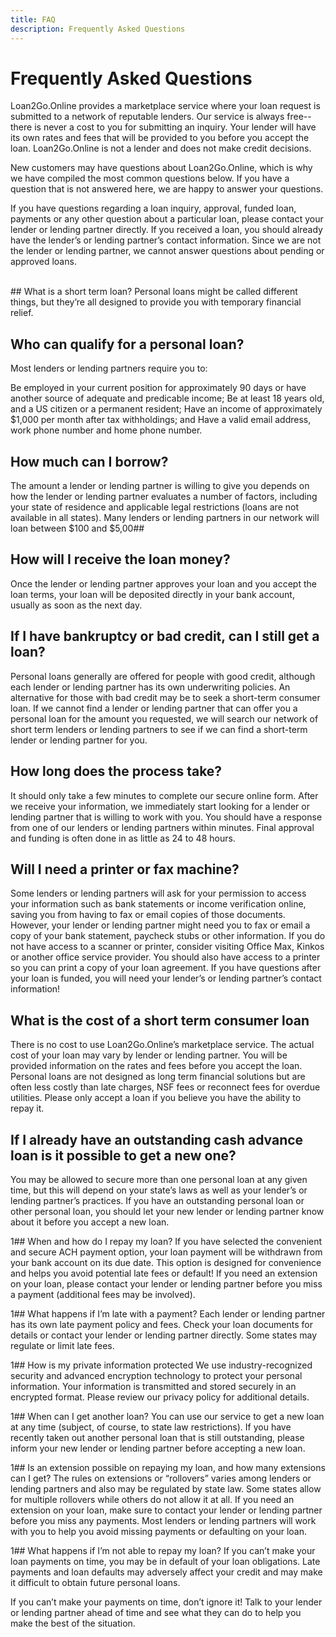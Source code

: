 ```yaml
---
title: FAQ
description: Frequently Asked Questions
---
```


# Frequently Asked Questions
Loan2Go.Online provides a marketplace service where your loan request is submitted to a network of reputable lenders. Our service is always free--there is never a cost to you for submitting an inquiry. Your lender will have its own rates and fees that will be provided to you before you accept the loan. Loan2Go.Online is not a lender and does not make credit decisions.

New customers may have questions about Loan2Go.Online, which is why we have compiled the most common questions below. If you have a question that is not answered here, we are happy to answer your questions.

If you have questions regarding a loan inquiry, approval, funded loan, payments or any other question about a particular loan, please contact your lender or lending partner directly. If you received a loan, you should already have the lender’s or lending partner’s contact information. Since we are not the lender or lending partner, we cannot answer questions about pending or approved loans.

<br />
## What is a short term loan?
Personal loans might be called different things, but they’re all designed to provide you with temporary financial relief.
<br />

## Who can qualify for a personal loan?
Most lenders or lending partners require you to:
<br />

Be employed in your current position for approximately 90 days or have another source of adequate and predicable income;
Be at least 18 years old, and a US citizen or a permanent resident;
Have an income of approximately $1,000 per month after tax withholdings; and
Have a valid email address, work phone number and home phone number.
<br />

## How much can I borrow?
The amount a lender or lending partner is willing to give you depends on how the lender or lending partner evaluates a number of factors, including your state of residence and applicable legal restrictions (loans are not available in all states). Many lenders or lending partners in our network will loan between $100 and $5,00##
<br />

## How will I receive the loan money?
Once the lender or lending partner approves your loan and you accept the loan terms, your loan will be deposited directly in your bank account, usually as soon as the next day.
<br />

## If I have bankruptcy or bad credit, can I still get a loan?
Personal loans generally are offered for people with good credit, although each lender or lending partner has its own underwriting policies. An alternative for those with bad credit may be to seek a short-term consumer loan. If we cannot find a lender or lending partner that can offer you a personal loan for the amount you requested, we will search our network of short term lenders or lending partners to see if we can find a short-term lender or lending partner for you.
<br />

## How long does the process take?
It should only take a few minutes to complete our secure online form. After we receive your information, we immediately start looking for a lender or lending partner that is willing to work with you. You should have a response from one of our lenders or lending partners within minutes. Final approval and funding is often done in as little as 24 to 48 hours.
<br />

## Will I need a printer or fax machine?
Some lenders or lending partners will ask for your permission to access your information such as bank statements or income verification online, saving you from having to fax or email copies of those documents. However, your lender or lending partner might need you to fax or email a copy of your bank statement, paycheck stubs or other information. If you do not have access to a scanner or printer, consider visiting Office Max, Kinkos or another office service provider. You should also have access to a printer so you can print a copy of your loan agreement. If you have questions after your loan is funded, you will need your lender’s or lending partner’s contact information!
<br />

## What is the cost of a short term consumer loan
There is no cost to use Loan2Go.Online’s marketplace service. The actual cost of your loan may vary by lender or lending partner. You will be provided information on the rates and fees before you accept the loan. Personal loans are not designed as long term financial solutions but are often less costly than late charges, NSF fees or reconnect fees for overdue utilities. Please only accept a loan if you believe you have the ability to repay it.
<br />

## If I already have an outstanding cash advance loan is it possible to get a new one?
You may be allowed to secure more than one personal loan at any given time, but this will depend on your state’s laws as well as your lender’s or lending partner’s practices. If you have an outstanding personal loan or other personal loan, you should let your new lender or lending partner know about it before you accept a new loan.
<br />

1## When and how do I repay my loan?
If you have selected the convenient and secure ACH payment option, your loan payment will be withdrawn from your bank account on its due date. This option is designed for convenience and helps you avoid potential late fees or default! If you need an extension on your loan, please contact your lender or lending partner before you miss a payment (additional fees may be involved).
<br />

1## What happens if I’m late with a payment?
Each lender or lending partner has its own late payment policy and fees. Check your loan documents for details or contact your lender or lending partner directly. Some states may regulate or limit late fees.
<br />

1## How is my private information protected
We use industry-recognized security and advanced encryption technology to protect your personal information. Your information is transmitted and stored securely in an encrypted format. Please review our privacy policy for additional details.
<br />

1## When can I get another loan?
You can use our service to get a new loan at any time (subject, of course, to state law restrictions). If you have recently taken out another personal loan that is still outstanding, please inform your new lender or lending partner before accepting a new loan.
<br />

1## Is an extension possible on repaying my loan, and how many extensions can I get?
The rules on extensions or “rollovers” varies among lenders or lending partners and also may be regulated by state law. Some states allow for multiple rollovers while others do not allow it at all. If you need an extension on your loan, make sure to contact your lender or lending partner before you miss any payments. Most lenders or lending partners will work with you to help you avoid missing payments or defaulting on your loan.
<br />

1## What happens if I’m not able to repay my loan?
If you can’t make your loan payments on time, you may be in default of your loan obligations. Late payments and loan defaults may adversely affect your credit and may make it difficult to obtain future personal loans.

If you can’t make your payments on time, don’t ignore it! Talk to your lender or lending partner ahead of time and see what they can do to help you make the best of the situation.
<br />
